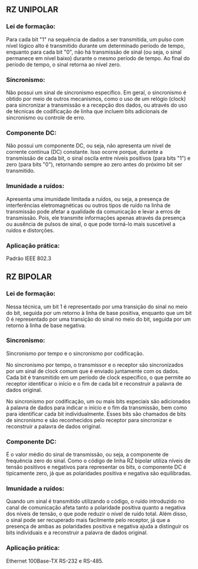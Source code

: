 ## RZ UNIPOLAR

### Lei de formação: 
Para cada bit "1" na sequência de dados a ser transmitida, um pulso com nível lógico alto é transmitido durante um determinado período de tempo, enquanto para cada bit "0", não há transmissão de sinal (ou seja, o sinal permanece em nível baixo) durante o mesmo período de tempo. Ao final do período de tempo, o sinal retorna ao nível zero.

### Sincronismo: 
Não possui um sinal de sincronismo específico. Em geral, o sincronismo é obtido por meio de outros mecanismos, como o uso de um relógio (clock) para sincronizar a transmissão e a recepção dos dados, ou através do uso de técnicas de codificação de linha que incluem bits adicionais de sincronismo ou controle de erro.

### Componente DC:
Não possui um componente DC, ou seja, não apresenta um nível de corrente contínua (DC) constante. Isso ocorre porque, durante a transmissão de cada bit, o sinal oscila entre níveis positivos (para bits "1") e zero (para bits "0"), retornando sempre ao zero antes do próximo bit ser transmitido.

### Imunidade a ruídos: 
Apresenta uma imunidade limitada a ruídos, ou seja, a presença de interferências eletromagnéticas ou outros tipos de ruído na linha de transmissão pode afetar a qualidade da comunicação e levar a erros de transmissão. Pois, ele transmite informações apenas através da presença ou ausência de pulsos de sinal, o que pode torná-lo mais suscetível a ruídos e distorções.

### Aplicação prática:
 Padrão IEEE 802.3


## RZ BIPOLAR

### Lei de formação: 
Nessa técnica, um bit 1 é representado por uma transição do sinal no meio do bit, seguida por um retorno à linha de base positiva, enquanto que um bit 0 é representado por uma transição do sinal no meio do bit, seguida por um retorno à linha de base negativa.

### Sincronismo: 
Sincronismo por tempo e o sincronismo por codificação.

No sincronismo por tempo, o transmissor e o receptor são sincronizados por um sinal de clock comum que é enviado juntamente com os dados. Cada bit é transmitido em um período de clock específico, o que permite ao receptor identificar o início e o fim de cada bit e reconstruir a palavra de dados original.

No sincronismo por codificação, um ou mais bits especiais são adicionados à palavra de dados para indicar o início e o fim da transmissão, bem como para identificar cada bit individualmente. Esses bits são chamados de bits de sincronismo e são reconhecidos pelo receptor para sincronizar e reconstruir a palavra de dados original.

### Componente DC:
É o valor médio do sinal de transmissão, ou seja, a componente de frequência zero do sinal. Como o código de linha RZ bipolar utiliza níveis de tensão positivos e negativos para representar os bits, o componente DC é tipicamente zero, já que as polaridades positiva e negativa são equilibradas.

### Imunidade a ruídos: 
Quando um sinal é transmitido utilizando o código, o ruído introduzido no canal de comunicação afeta tanto a polaridade positiva quanto a negativa dos níveis de tensão, o que pode reduzir o nível de ruído total. Além disso, o sinal pode ser recuperado mais facilmente pelo receptor, já que a presença de ambas as polaridades positiva e negativa ajuda a distinguir os bits individuais e a reconstruir a palavra de dados original.

### Aplicação prática:
Ethernet 100Base-TX
RS-232 e RS-485.
